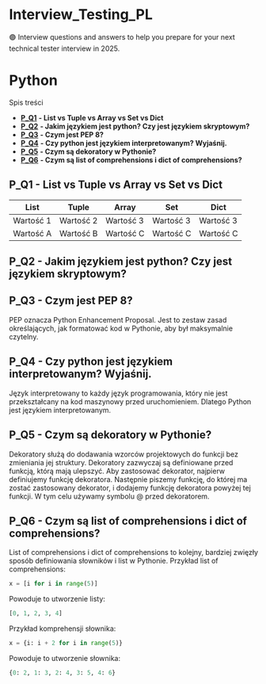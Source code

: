# Interview_Testing_PL
🟣 Interview questions and answers to help you prepare for your next technical tester interview in 2025.

# Python

Spis treści

- [**P_Q1**](#P_Q1) **- List vs Tuple vs Array vs Set vs Dict**
- [**P_Q2**](#P_Q2) **- Jakim językiem jest python? Czy jest językiem skryptowym?**
- [**P_Q3**](#P_Q3) **- Czym jest PEP 8?**
- [**P_Q4**](#P_Q4) **- Czy python jest językiem interpretowanym?  Wyjaśnij.**
- [**P_Q5**](#P_Q5) **- Czym są dekoratory w Pythonie?**
- [**P_Q6**](#P_Q6) **- Czym są list of comprehensions i dict of comprehensions?**
 
## P_Q1 - List vs Tuple vs Array vs Set vs Dict

| List | Tuple | Array | Set | Dict |
|-----------|-----------|-----------|-----------|-----------|
| Wartość 1 | Wartość 2 | Wartość 3 |Wartość 3 |Wartość 3 |
| Wartość A | Wartość B | Wartość C | Wartość C | Wartość C |

## P_Q2 - Jakim językiem jest python? Czy jest językiem skryptowym?

## P_Q3 - Czym jest PEP 8?
PEP oznacza Python Enhancement Proposal. Jest to zestaw zasad określających, jak formatować kod w Pythonie, aby był maksymalnie czytelny.

## P_Q4 - Czy python jest językiem interpretowanym?  Wyjaśnij.

Język interpretowany to każdy język programowania, który nie jest przekształcany na kod maszynowy przed uruchomieniem. Dlatego Python jest językiem interpretowanym.

## P_Q5 - Czym są dekoratory w Pythonie?

Dekoratory służą do dodawania wzorców projektowych do funkcji bez zmieniania jej struktury. Dekoratory zazwyczaj są definiowane przed funkcją, którą mają ulepszyć. Aby zastosować dekorator, najpierw definiujemy funkcję dekoratora. Następnie piszemy funkcję, do której ma zostać zastosowany dekorator, i dodajemy funkcję dekoratora powyżej tej funkcji. W tym celu używamy symbolu @ przed dekoratorem.

## P_Q6 - Czym są list of comprehensions i dict of comprehensions?

List of comprehensions i dict of comprehensions to kolejny, bardziej zwięzły sposób definiowania słowników i list w Pythonie.
Przykład list of comprehensions:

```python
x = [i for i in range(5)]
```

Powoduje to utworzenie listy:


```python
[0, 1, 2, 3, 4]
```

Przykład komprehensji słownika:

```python
x = {i: i + 2 for i in range(5)}  
```
Powoduje to utworzenie słownika:

```python
{0: 2, 1: 3, 2: 4, 3: 5, 4: 6}  
```
